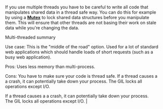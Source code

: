 If you use multiple threads you have to be careful to write all code that manipulates shared data in a thread safe way. You can do this for example by using a **[Mutex](http://ruby-doc.org/core-2.2.0/Mutex.html)** to lock shared data structures before you manipulate them. This will ensure that other threads are not basing their work on stale data while you're changing the data.

Multi-threaded summary

Use case: This is the "middle of the road" option. Used for a lot of standard web applications which should handle loads of short requests (such as a busy web application).

Pros: Uses less memory than multi-process.

Cons: You have to make sure your code is thread safe. 
If a thread causes a a crash, it can potentially take down your process. 
The GIL locks all operations except I/O. 

If a thread causes a a crash, it can potentially take down your process.   
The GIL locks all operations except I/O.  | 
